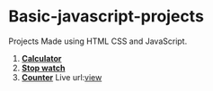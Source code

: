 # Basic-javascript-projects
Projects Made using HTML CSS and JavaScript.

1. [**Calculator**](https://github.com/mujahidh22/Basic-javascript-projects/tree/main/Calculator)
2. [**Stop watch**](https://github.com/mujahidh22/Basic-javascript-projects/tree/main/stopwatch)
3. [**Counter**](https://github.com/mujahidh22/Basic-javascript-projects/tree/main/counter)  Live url:[view](https://my-counter-web.netlify.app/)
